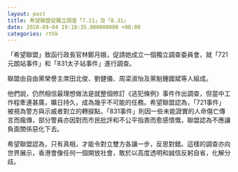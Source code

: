 ```yaml
---
layout: post
title: 希望聯盟促獨立調查「7.21」及「8.31」
date: 2020-09-04 19:18:35.000000000 +08:00
categories: rthk
---
```


「希望聯盟」致函行政長官林鄭月娥，促請她成立一個獨立調查委員會，就「721元朗站事件」和「831太子站事件」進行調查。

聯盟由自由黨榮譽主席田北俊、劉健儀、周梁淑怡及黨魁鍾國斌等人組成。

他們說，仍然相信最理想做法是就整個修訂《逃犯條例》事件作出調查，但當中工作程牽連甚廣，曠日持久，成為幾乎不可能的任務。希望聯盟認為，「721事件」被視為警方與示威者對立的轉捩點，「831事件」則因一些未能證實的人命傷亡傳言而瘋傳，部分警員亦因對而市民批評和不公平指責而愈感憤慨，聯盟認為不應讓負面關係惡化下去。

希望聯盟認為，只有真相，才能令對立雙方各讓一步，反思對錯。這樣的調查亦向世界展示，香港會像任何一個開放社會，敢於以高度透明和誠信反躬自省，化解分歧。
